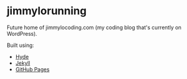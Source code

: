 # jimmylorunning

Future home of jimmylocoding.com (my coding blog that's currently on WordPress).

Built using:

- [Hyde](http://hyde.getpoole.com/)
- [Jekyll](https://github.com/jekyll/jekyll)
- [GitHub Pages](https://pages.github.com/)
